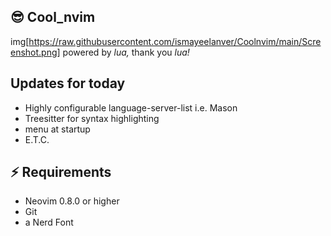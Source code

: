 ## 😎 Cool_nvim
img[https://raw.githubusercontent.com/ismayeelanver/Coolnvim/main/Screenshot.png]
powered by *lua,*
thank you *lua!*
## Updates for today
- Highly configurable language-server-list i.e. Mason
- Treesitter for syntax highlighting
- menu at startup
- E.T.C.
## ⚡️ Requirements
- Neovim 0.8.0 or higher
- Git
- a Nerd Font 
